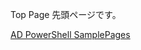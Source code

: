 Top Page
先頭ページです。

[AD PowerShell SamplePages](https://dti470.github.io/SampleCom1/SubPages1/ADCom1.html)